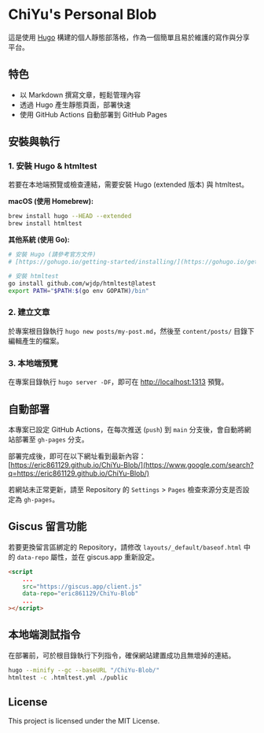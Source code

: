 # ChiYu's Personal Blob

這是使用 [Hugo](https://gohugo.io/) 構建的個人靜態部落格，作為一個簡單且易於維護的寫作與分享平台。

## 特色

- 以 Markdown 撰寫文章，輕鬆管理內容
- 透過 Hugo 產生靜態頁面，部署快速
- 使用 GitHub Actions 自動部署到 GitHub Pages

## 安裝與執行

### 1. 安裝 Hugo & htmltest
若要在本地端預覽或檢查連結，需要安裝 Hugo (extended 版本) 與 htmltest。

**macOS (使用 Homebrew):**
```bash
brew install hugo --HEAD --extended
brew install htmltest
```

**其他系統 (使用 Go):**

```bash
# 安裝 Hugo (請參考官方文件)
# [https://gohugo.io/getting-started/installing/](https://gohugo.io/getting-started/installing/)

# 安裝 htmltest
go install github.com/wjdp/htmltest@latest
export PATH="$PATH:$(go env GOPATH)/bin"
```

### 2. 建立文章

於專案根目錄執行 `hugo new posts/my-post.md`，然後至 `content/posts/` 目錄下編輯產生的檔案。

### 3. 本地端預覽

在專案目錄執行 `hugo server -DF`，即可在 [http://localhost:1313](https://www.google.com/search?q=http://localhost:1313) 預覽。

## 自動部署

本專案已設定 GitHub Actions，在每次推送 (`push`) 到 `main` 分支後，會自動將網站部署至 `gh-pages` 分支。

部署完成後，即可在以下網址看到最新內容：
[https://eric861129.github.io/ChiYu-Blob/](https://www.google.com/search?q=https://eric861129.github.io/ChiYu-Blob/)

若網站未正常更新，請至 Repository 的 `Settings` > `Pages` 檢查來源分支是否設定為 `gh-pages`。

## Giscus 留言功能

若要更換留言區綁定的 Repository，請修改 `layouts/_default/baseof.html` 中的 `data-repo` 屬性，並在 giscus.app 重新設定。

```html
<script
    ...
    src="https://giscus.app/client.js"
    data-repo="eric861129/ChiYu-Blob" 
    ...
></script>
```

## 本地端測試指令

在部署前，可於根目錄執行下列指令，確保網站建置成功且無壞掉的連結。

```bash
hugo --minify --gc --baseURL "/ChiYu-Blob/"
htmltest -c .htmltest.yml ./public
```

## License

This project is licensed under the MIT License.

